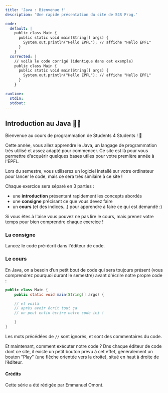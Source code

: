 ```yaml
---
title: 'Java : Bienvenue !'
description: 'Une rapide présentation du site de S4S Prog.'

code:
  default: |
    public class Main {
      public static void main(String[] args) {
        System.out.println("Hello EPFL"); // affiche "Hello EPFL"
      }
    }
  corrected: |
    // voilà le code corrigé (identique dans cet exemple)
    public class Main {
      public static void main(String[] args) {
        System.out.println("Hello EPFL"); // affiche "Hello EPFL"
      }
    }

runtime:
  stdin:
  stdout:
---
```


## Introduction au Java 👨‍💻

Bienvenue au cours de programmation de Students 4 Students ! 🎉

Cette année, vous allez apprendre le Java, un langage de programmation très utilisé et assez adapté pour commencer. Ce site est là pour vous permettre d'acquérir quelques bases utiles pour votre première année à l'EPFL.

Lors du semestre, vous utiliserez un logiciel installé sur votre ordinateur pour lancer le code, mais ce sera très similaire à ce site !

Chaque exercice sera séparé en 3 parties :

- une **introduction** présentant rapidement les concepts abordés
- une **consigne** précisant ce que vous devez faire
- un **cours** (et des indices...) pour apprendre à faire ce qui est demandé :)

Si vous êtes à l'aise vous pouvez ne pas lire le cours, mais prenez votre temps pour bien comprendre chaque exercice !

### La consigne

Lancez le code pré-écrit dans l'éditeur de code.

### Le cours

En Java, on a besoin d’un petit bout de code qui sera toujours présent (vous comprendrez pourquoi durant le semestre) avant d'écrire notre propre code :

```java
public class Main {
	public static void main(String[] args) {

    // et voilà
    // après avoir écrit tout ça
    // on peut enfin écrire notre code ici !

	}
}
```

Les mots précédées de `//` sont ignorés, et sont des commentaires du code.

Et maintenant, comment exécuter notre code ? Dns chaque éditeur de code dont ce site, il existe un petit bouton prévu à cet effet, généralement un bouton "Play" (une flèche orientée vers la droite), situé en haut à droite de l’éditeur.

#### Crédits

Cette série a été rédigée par Emmanuel Omont.
